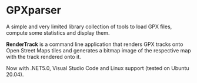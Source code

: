 # GPXparser
A simple and very limited library collection of tools to load GPX files, compute some statistics and display them.

**RenderTrack** is a command line application that renders GPX tracks onto Open Street Maps tiles and generates a bitmap image of the respective map with the track rendered onto it.

Now with .NET5.0, Visual Studio Code and Linux support (tested on Ubuntu 20.04).
